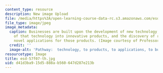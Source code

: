 ```yaml
---
content_type: resource
description: New image Upload
file: /media/https%3A/open-learning-course-data-rc.s3.amazonaws.com/esd-57-technology-based-business-transformation-fall-2007/d41d3ba915d5888ab560647d287e213b_esd-57f07-th.jpg
file_type: image/jpeg
image_metadata:
  caption: Businesses are built upon the development of new technology, the translation
    of that technology into innovative products, and the discovery of relevant and
    novel applications for those products. (Image courtesy of Professor Wladawsky-Berger.)
  credit: ''
  image-alt: 'Pathway:  technology, to products, to applications, to business.'
resourcetype: Image
title: esd-57f07-th.jpg
uid: d41d3ba9-15d5-888a-b560-647d287e213b
---
```

